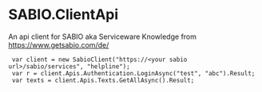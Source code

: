 # SABIO.ClientApi
An api client for SABIO aka Serviceware Knowledge from https://www.getsabio.com/de/

```
 var client = new SabioClient("https://<your sabio url>/sabio/services", "helpline");
 var r = client.Apis.Authentication.LoginAsync("test", "abc").Result;
 var texts = client.Apis.Texts.GetAllAsync().Result;
```